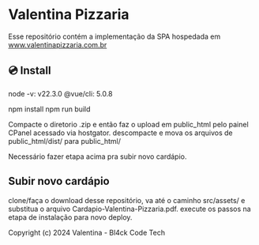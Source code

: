 # Valentina Pizzaria

Esse repositório contém a implementação da SPA hospedada em www.valentinapizzaria.com.br


## 💿 Install

node -v: v22.3.0
@vue/cli: 5.0.8

npm install
npm run build

Compacte o diretorio .zip e então faz o upload em public_html pelo painel CPanel acessado via hostgator.
descompacte e mova os arquivos de public_html/dist/ para public_html/

Necessário fazer etapa acima pra subir novo cardápio.

## Subir novo cardápio

clone/faça o download desse repositório, va até o caminho src/assets/ e substitua o arquivo Cardapio-Valentina-Pizzaria.pdf.
execute os passos na etapa de instalação para novo deploy.

Copyright (c) 2024 Valentina - Bl4ck Code Tech
